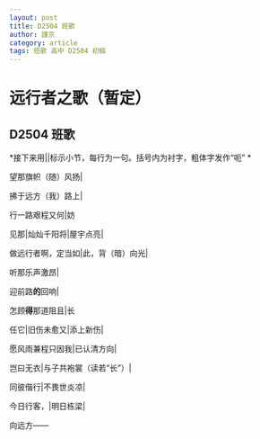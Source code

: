 ```yaml
---
layout: post
title: D2504 班歌
author: 謹京
category: article
tags: 班歌 高中 D2504 初稿
---
```


# 远行者之歌（暂定）
## D2504 班歌

*接下来用||标示小节，每行为一句。括号内为衬字，粗体字发作“呃” *

望那旗帜（随）风扬|

拂于远方（我）路上|

行一路艰程又何|妨

见那|灿灿千阳将|屋宇点亮|

做远行者啊，定当如|此，背（暗）向光|

听那乐声激昂|

迎前路**的**回响|

怎顾**得**那道阻且|长

任它|旧伤未愈又|添上新伤|

愿风雨兼程只因我|已认清方向|

岂曰无衣|与子共袍裳（读若“长”）|

同彼偕行|不畏世炎凉|

今日行客，|明日栋梁|

向远方——
